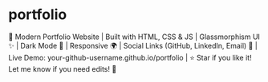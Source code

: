 # portfolio
🚀 Modern Portfolio Website | Built with HTML, CSS &amp; JS | Glassmorphism UI ✨ | Dark Mode 🌙 | Responsive 🌍 | Social Links (GitHub, LinkedIn, Email) 📩 | Live Demo: your-github-username.github.io/portfolio | ⭐ Star if you like it!  Let me know if you need edits! 🚀
